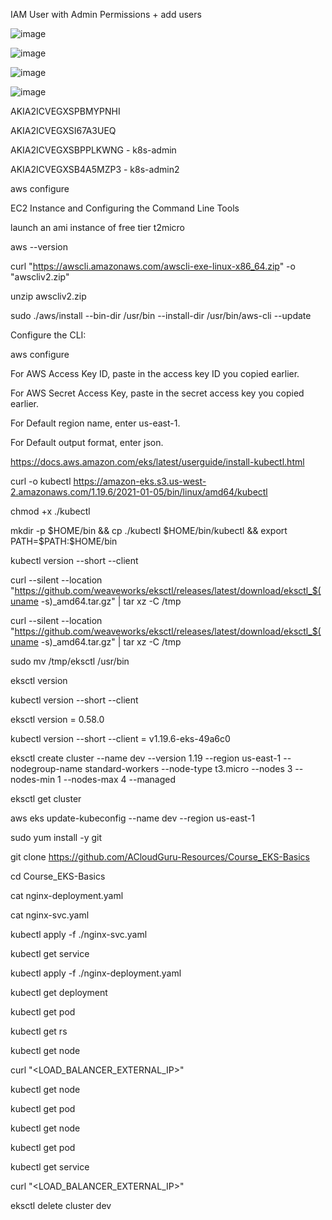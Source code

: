 

IAM User with Admin Permissions + add users


![image](https://user-images.githubusercontent.com/33985509/127368453-4438382c-3776-4ff1-bcc4-e3bd39db3dff.png)


![image](https://user-images.githubusercontent.com/33985509/127368517-a5756d02-4773-4fac-b57b-3b12f183130c.png)


![image](https://user-images.githubusercontent.com/33985509/127368654-305c810b-5a64-45db-af4f-ec9b124d7f28.png)


![image](https://user-images.githubusercontent.com/33985509/127368741-989a5183-4728-493b-a9fe-9eb2ecdd81c6.png)


AKIA2ICVEGXSPBMYPNHI 

AKIA2ICVEGXSI67A3UEQ

AKIA2ICVEGXSBPPLKWNG - k8s-admin


AKIA2ICVEGXSB4A5MZP3 - k8s-admin2


aws configure

EC2 Instance and Configuring the Command Line Tools

launch an ami instance of free tier t2micro 

aws --version

curl "https://awscli.amazonaws.com/awscli-exe-linux-x86_64.zip" -o "awscliv2.zip"

unzip awscliv2.zip

sudo ./aws/install --bin-dir /usr/bin --install-dir /usr/bin/aws-cli --update




Configure the CLI:

aws configure

For AWS Access Key ID, paste in the access key ID you copied earlier.

For AWS Secret Access Key, paste in the secret access key you copied earlier.

For Default region name, enter us-east-1.

For Default output format, enter json.



https://docs.aws.amazon.com/eks/latest/userguide/install-kubectl.html

curl -o kubectl https://amazon-eks.s3.us-west-2.amazonaws.com/1.19.6/2021-01-05/bin/linux/amd64/kubectl

chmod +x ./kubectl


mkdir -p $HOME/bin && cp ./kubectl $HOME/bin/kubectl && export PATH=$PATH:$HOME/bin

kubectl version --short --client

curl --silent --location "https://github.com/weaveworks/eksctl/releases/latest/download/eksctl_$(uname -s)_amd64.tar.gz" | tar xz -C /tmp

curl --silent --location "https://github.com/weaveworks/eksctl/releases/latest/download/eksctl_$(uname -s)_amd64.tar.gz" | tar xz -C /tmp

sudo mv /tmp/eksctl /usr/bin

eksctl version

kubectl version --short --client

eksctl version = 0.58.0

kubectl version --short --client =  v1.19.6-eks-49a6c0

eksctl create cluster --name dev --version 1.19 --region us-east-1 --nodegroup-name standard-workers --node-type t3.micro --nodes 3 --nodes-min 1 --nodes-max 4 --managed



eksctl get cluster

aws eks update-kubeconfig --name dev --region us-east-1

sudo yum install -y git

git clone https://github.com/ACloudGuru-Resources/Course_EKS-Basics

cd Course_EKS-Basics

cat nginx-deployment.yaml

cat nginx-svc.yaml

kubectl apply -f ./nginx-svc.yaml

kubectl get service

kubectl apply -f ./nginx-deployment.yaml

kubectl get deployment

kubectl get pod

kubectl get rs

kubectl get node

curl "<LOAD_BALANCER_EXTERNAL_IP>"


kubectl get node

kubectl get pod

kubectl get node

kubectl get pod

kubectl get service

curl "<LOAD_BALANCER_EXTERNAL_IP>"

eksctl delete cluster dev
